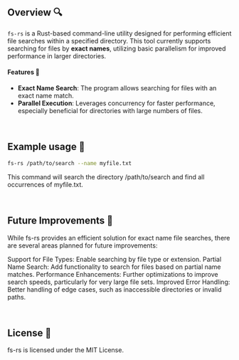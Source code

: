 ## Overview 🔍

`fs-rs` is a Rust-based command-line utility designed for performing efficient file searches within a specified directory. This tool currently supports searching for files by **exact names**, utilizing basic parallelism for improved performance in larger directories.

#### Features 🚀 
- **Exact Name Search**: The program allows searching for files with an exact name match.
- **Parallel Execution**: Leverages concurrency for faster performance, especially beneficial for directories with large numbers of files.

<br>

## Example usage 📂

```bash
fs-rs /path/to/search --name myfile.txt
```

This command will search the directory /path/to/search and find all occurrences of myfile.txt.

<br>

## Future Improvements 🚧

While fs-rs provides an efficient solution for exact name file searches, there are several areas planned for future improvements:

Support for File Types: Enable searching by file type or extension.
Partial Name Search: Add functionality to search for files based on partial name matches.
Performance Enhancements: Further optimizations to improve search speeds, particularly for very large file sets.
Improved Error Handling: Better handling of edge cases, such as inaccessible directories or invalid paths.

<br>

## License 📜

fs-rs is licensed under the MIT License.

